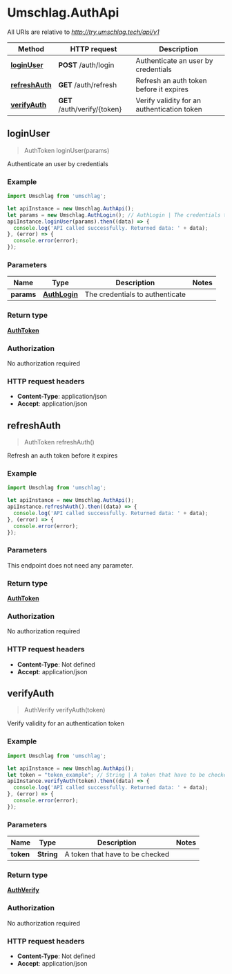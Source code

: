 # Umschlag.AuthApi

All URIs are relative to *http://try.umschlag.tech/api/v1*

Method | HTTP request | Description
------------- | ------------- | -------------
[**loginUser**](AuthApi.md#loginUser) | **POST** /auth/login | Authenticate an user by credentials
[**refreshAuth**](AuthApi.md#refreshAuth) | **GET** /auth/refresh | Refresh an auth token before it expires
[**verifyAuth**](AuthApi.md#verifyAuth) | **GET** /auth/verify/{token} | Verify validity for an authentication token



## loginUser

> AuthToken loginUser(params)

Authenticate an user by credentials

### Example

```javascript
import Umschlag from 'umschlag';

let apiInstance = new Umschlag.AuthApi();
let params = new Umschlag.AuthLogin(); // AuthLogin | The credentials to authenticate
apiInstance.loginUser(params).then((data) => {
  console.log('API called successfully. Returned data: ' + data);
}, (error) => {
  console.error(error);
});

```

### Parameters


Name | Type | Description  | Notes
------------- | ------------- | ------------- | -------------
 **params** | [**AuthLogin**](AuthLogin.md)| The credentials to authenticate | 

### Return type

[**AuthToken**](AuthToken.md)

### Authorization

No authorization required

### HTTP request headers

- **Content-Type**: application/json
- **Accept**: application/json


## refreshAuth

> AuthToken refreshAuth()

Refresh an auth token before it expires

### Example

```javascript
import Umschlag from 'umschlag';

let apiInstance = new Umschlag.AuthApi();
apiInstance.refreshAuth().then((data) => {
  console.log('API called successfully. Returned data: ' + data);
}, (error) => {
  console.error(error);
});

```

### Parameters

This endpoint does not need any parameter.

### Return type

[**AuthToken**](AuthToken.md)

### Authorization

No authorization required

### HTTP request headers

- **Content-Type**: Not defined
- **Accept**: application/json


## verifyAuth

> AuthVerify verifyAuth(token)

Verify validity for an authentication token

### Example

```javascript
import Umschlag from 'umschlag';

let apiInstance = new Umschlag.AuthApi();
let token = "token_example"; // String | A token that have to be checked
apiInstance.verifyAuth(token).then((data) => {
  console.log('API called successfully. Returned data: ' + data);
}, (error) => {
  console.error(error);
});

```

### Parameters


Name | Type | Description  | Notes
------------- | ------------- | ------------- | -------------
 **token** | **String**| A token that have to be checked | 

### Return type

[**AuthVerify**](AuthVerify.md)

### Authorization

No authorization required

### HTTP request headers

- **Content-Type**: Not defined
- **Accept**: application/json

